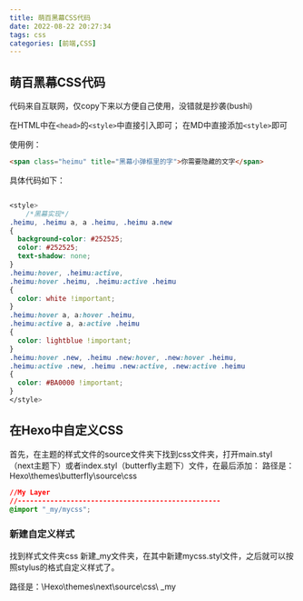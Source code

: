```yaml
---
title: 萌百黑幕CSS代码
date: 2022-08-22 20:27:34
tags: css
categories: [前端,CSS]
---
```


## 萌百黑幕CSS代码

代码来自互联网，仅copy下来以方便自己使用<span class="heimu" title="你知道的太多了">，没错就是抄袭(bushi)</span>

在HTML中在```<head>```的```<style>```中直接引入即可；
在MD中直接添加```<style>```即可
<!-- more -->
使用例：

``` html
<span class="heimu" title="黑幕小弹框里的字">你需要隐藏的文字</span>
```
具体代码如下：

``` css

<style>
    /*黑幕实现*/
.heimu, .heimu a, a .heimu, .heimu a.new 
{
  background-color: #252525;
  color: #252525;
  text-shadow: none;
}
.heimu:hover, .heimu:active,
.heimu:hover .heimu, .heimu:active .heimu 
{
  color: white !important;
}
.heimu:hover a, a:hover .heimu,
.heimu:active a, a:active .heimu 
{
  color: lightblue !important;
}
.heimu:hover .new, .heimu .new:hover, .new:hover .heimu,
.heimu:active .new, .heimu .new:active, .new:active .heimu 
{
  color: #BA0000 !important;
}
</style>
```

## 在Hexo中自定义CSS

首先，在主题的样式文件的source文件夹下找到css文件夹，打开main.styl（next主题下）或者index.styl（butterfly主题下）文件，在最后添加：
路径是：Hexo\themes\butterfly\source\css

``` css
//My Layer
//--------------------------------------------------
@import "_my/mycss";
```

### 新建自定义样式
找到样式文件夹css 新建_my文件夹，在其中新建mycss.styl文件，之后就可以按照stylus的格式自定义样式了。

路径是：\Hexo\themes\next\source\css\ _my